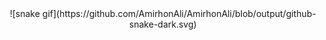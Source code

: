 <div align="center">
  ![snake gif](https://github.com/AmirhonAli/AmirhonAli/blob/output/github-snake-dark.svg)
</div
